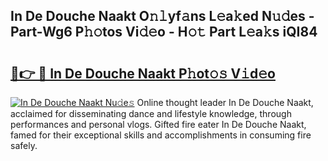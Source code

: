## In De Douche Naakt O𝚗𝚕yf𝚊ns L𝚎a𝚔ed N𝚞𝚍es - Part-Wg6 P𝚑𝚘tos Vi𝚍𝚎o - H𝚘𝚝 Part L𝚎a𝚔s iQI84

# <h2><a href="http://kfce1q.oniu.top/?m=In+De+Douche+Naakt">🔗👉 🔴 In De Douche Naakt P𝚑ot𝚘𝚜 V𝚒d𝚎o</a></h2>

[![In De Douche Naakt Nu𝚍e𝚜](https://i.imgur.com/0qMVB7G.gif)](http://kfce1q.oniu.top/?m=In+De+Douche+Naakt)
Online thought leader In De Douche Naakt, acclaimed for disseminating dance and lifestyle knowledge, through performances and personal vlogs. Gifted fire eater In De Douche Naakt, famed for their exceptional skills and accomplishments in consuming fire safely.  
